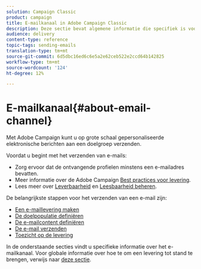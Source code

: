 ```yaml
---
solution: Campaign Classic
product: campaign
title: E-mailkanaal in Adobe Campaign Classic
description: Deze sectie bevat algemene informatie die specifiek is voor het e-mailkanaal in Adobe Campaign Classic.
audience: delivery
content-type: reference
topic-tags: sending-emails
translation-type: tm+mt
source-git-commit: 6d5dbc16ed6c6e5a2e62ceb522e2ccd64b142825
workflow-type: tm+mt
source-wordcount: '124'
ht-degree: 12%

---
```



# E-mailkanaal{#about-email-channel}

Met Adobe Campaign kunt u op grote schaal gepersonaliseerde elektronische berichten aan een doelgroep verzenden.

Voordat u begint met het verzenden van e-mails:

* Zorg ervoor dat de ontvangende profielen minstens een e-mailadres bevatten.
* Meer informatie over de Adobe Campaign [Best practices voor levering](../../delivery/using/delivery-best-practices.md).
* Lees meer over [Leverbaarheid](../../delivery/using/about-deliverability.md) en [Leesbaarheid beheren](https://helpx.adobe.com/campaign/kb/acc-deliverability.html).

De belangrijkste stappen voor het verzenden van een e-mail zijn:

* [Een e-maillevering maken](../../delivery/using/creating-an-email-delivery.md)
* [De doelpopulatie definiëren](../../delivery/using/steps-defining-the-target-population.md)
* [De e-mailcontent definiëren](../../delivery/using/defining-the-email-content.md)
* [De e-mail verzenden](../../delivery/using/sending-messages.md)
* [Toezicht op de levering](../../delivery/using/about-delivery-monitoring.md)

In de onderstaande secties vindt u specifieke informatie over het e-mailkanaal. Voor globale informatie over hoe te om een levering tot stand te brengen, verwijs naar [deze sectie](../../delivery/using/steps-about-delivery-creation-steps.md).